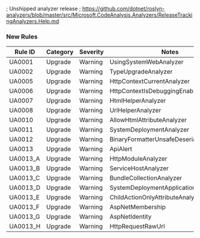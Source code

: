 ﻿; Unshipped analyzer release
; https://github.com/dotnet/roslyn-analyzers/blob/master/src/Microsoft.CodeAnalysis.Analyzers/ReleaseTrackingAnalyzers.Help.md

### New Rules
Rule ID | Category | Severity | Notes
--------|----------|----------|-------
UA0001 | Upgrade | Warning | UsingSystemWebAnalyzer
UA0002 | Upgrade | Warning | TypeUpgradeAnalyzer
UA0005 | Upgrade | Warning | HttpContextCurrentAnalyzer
UA0006 | Upgrade | Warning | HttpContextIsDebuggingEnabledAnalyzer
UA0007 | Upgrade | Warning | HtmlHelperAnalyzer
UA0008 | Upgrade | Warning | UrlHelperAnalyzer
UA0010 | Upgrade | Warning | AllowHtmlAttributeAnalyzer
UA0011 | Upgrade | Warning | SystemDeploymentAnalyzer
UA0012 | Upgrade | Warning | BinaryFormatterUnsafeDeserializeAnalyzer
UA0013 | Upgrade | Warning | ApiAlert
UA0013_A | Upgrade | Warning | HttpModuleAnalyzer
UA0013_B | Upgrade | Warning | ServiceHostAnalyzer
UA0013_C | Upgrade | Warning | BundleCollectionAnalyzer
UA0013_D | Upgrade | Warning | SystemDeploymentApplicationAnalyzer
UA0013_E | Upgrade | Warning | ChildActionOnlyAttributeAnalyzer
UA0013_F | Upgrade | Warning | AspNetMembership
UA0013_G | Upgrade | Warning | AspNetIdentity
UA0013_H | Upgrade | Warning | HttpRequestRawUrl
